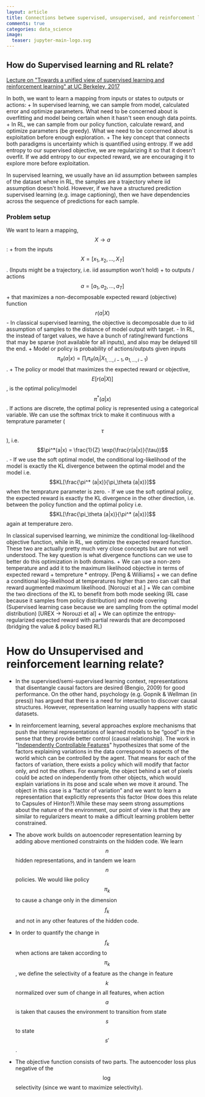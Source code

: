 ```yaml
---
layout: article
title: Connections betwee supervised, unsupervised, and reinforcement learning
comments: true
categories: data_science
image:
  teaser: jupyter-main-logo.svg
---
```



## How do Supervised learning and RL relate?

[Lecture on "Towards a unified view of supervised learning and reinforcement learning" at UC Berkeley, 2017](https://www.youtube.com/watch?v=fZNyHoXgV7M&index=24&list=PLkFD6_40KJIwTmSbCv9OVJB3YaO4sFwkX)

In both, we want to learn a mapping from inputs or states to outputs or actions:
    + In supervised learning, we can sample from model, calculated error and optimize parameters. What need to be concerned about is overfitting and model being certain when it hasn't seen enough data points. 
    + In RL, we can sample from our policy function, calculate reward, and optimize parameters (be greedy). What we need to be concerned about is exploitation before enough exploration. 
    + The key concept that connects both paradigms is uncertainty which is quantified using entropy. If we add entropy to our supervised objective, we are regularizing it so that it doesn't overfit. If we add entropy to our expected reward, we are encouraging it to explore more before exploitation.

In supervised learning, we usually have an iid assumption between samples of the dataset where in RL, the samples are a trajectory where iid assumption doesn't hold. However, if we have a structured prediction supervised learning (e.g. image captioning), then we have dependencies across the sequence of predictions for each sample.

### Problem setup

We want to learn a mapping, $$X \rightarrow a$$:
    + from the inputs $$X = [x_1, x_2, ..., X_T]$$. (Inputs might be a trajectory, i.e. iid assumption won't hold)
    + to outputs / actions $$a = [a_1, a_2, ... , a_T]$$
    + that maximizes a non-decomposable expected reward (objective) function $$r(a|X)$$
        - In classical supervised learning, the objective is decomposable due to iid assumption of samples to the distance of model output with target.
        - In RL, the instead of target values, we have a bunch of rating/reward functions that may be sparse (not available for all inputs), and also may be delayed till the end. 
    + Model or policy is probability of actions/outputs given inputs $$\pi_\theta (a|x) = \prod_i \pi_\theta (a_i|X_{1,..., i-1}, a_{1,..., i-1})$$. 
    + The policy or model that maximizes the expected reward or objective, $$E[r(a|X)]$$, is the optimal policy/model $$\pi^* (a|x)$$. If actions are discrete, the optimal policy is represented using a categorical variable. We can use the softmax trick to make it continuous with a temprature parameter ($$\tau$$), i.e. $$\pi^*(a|x) = \frac{1}{Z} \exp(\frac{r(a|x)}{\tau})$$.
        - If we use the soft optimal model, the conditional log-likelihood of the model is exactly the KL divergence between the optimal model and the model i.e. $$KL[\frac{\pi^* (a|x)}{\pi_\theta (a|x)}]$$ when the temprature parameter is zero.
        - If we use the soft optimal policy, the expected reward is exactly the KL divergence in the other direction, i.e. between the policy function and the optimal policy i.e. $$KL[\frac{\pi_\theta (a|x)}{\pi^* (a|x)}]$$ again at temperature zero. 

In classical supervised learning, we minimize the conditional log-likelihood objective function, while in RL, we optimize the expected reward function. These two are actually pretty much very close concepts but are not well understood. The key question is what divergence functions can we use to better do this optimization in both domains. 
    + We can use a non-zero temperature and add it to the maximum likelihood objective in terms of expected reward + tempreture * entropy. [Peng & Williams]
    + we can define a conditional log-likelihood at temperatures higher than zero can call that reward augmented maximum likelihood. [Norouzi et al.]
    + We can combine the two directions of the KL to benefit from both mode seeking (RL case because it samples from policy distribution) and mode covering (Supervised learning case because we are sampling from the optimal model distribution) [UREX -> Norouzi et al]
    + We can optimze the entropy-regularized expected reward with partial rewards that are decomposed (bridging the value & policy based RL)


# How do Unsupervised and reinforcement learning relate?

- In the supervised/semi-supervised learning context, representations that disentangle causal factors are desired (Bengio, 2009) for good performance. On the other hand, psychology (e.g. Gopnik & Wellman (in press)) has argued that there is a need for interaction to discover causal structures. However, representation learning usually happens with static datasets.

- In reinforcement learning, several approaches explore mechanisms that push the internal representations of learned models to be “good” in the sense that they provide better control (causal relationship). The work in "[Independently Controllable Features](https://arxiv.org/abs/1708.01289)" hypothesizes that some of the factors explaining variations in the data correspond to aspects of the world which can be controlled by the agent. That means for each of the factors of variation, there exists a policy which will modify that factor only, and not the others. For example, the object behind a set of pixels could be acted on independently from other objects, which would explain variations in its pose and scale when we move it around. The object in this case is a “factor of variation” and we want to learn a representation that explicitly represents this factor (How does this relate to Capsules of Hinton?).While these may seem strong assumptions about the nature of the environment, our point of view is that they are similar to regularizers meant to make a difficult learning problem better constrained.

- The above work builds on autoencoder representation learning by adding above mentioned constraints on the hidden code. We learn $$n$$ hidden representations, and in tandem we learn $$n$$ policies. We would like policy $$\pi_k$$ to cause a change only in the dimension $$f_k$$ and not in any other features of the hidden code. 

- In order to quantify the change in $$f_k$$ when actions are taken according to $$\pi_k$$, we define the selectivity of a feature as the change in feature $$k$$ normalized over sum of change in all features, when action $$a$$ is taken that causes the environment to transition from state $$s$$ to state $$s'$$.

- The objective function consists of two parts. The autoencoder loss plus negative of the $$\log$$ selectivity (since we want to maximize selectivity).




